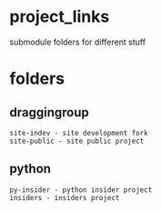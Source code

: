 # project_links
submodule folders for different stuff

# folders
## draggingroup
    site-indev - site development fork
    site-public - site public project
## python
    py-insider - python insider project
    insiders - insiders project